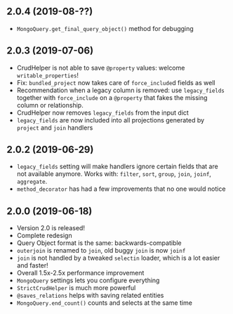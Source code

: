 ## 2.0.4 (2019-08-??)
* `MongoQuery.get_final_query_object()` method for debugging

## 2.0.3 (2019-07-06)
* CrudHelper is not able to save `@property` values: welcome `writable_properties`!
* Fix: `bundled_project` now takes care of `force_include`d fields as well
* Recommendation when a legacy column is removed: use `legacy_fields` together with `force_include` 
    on a `@property` that fakes the missing column or relationship.
* CrudHelper now removes `legacy_fields` from the input dict
* `legacy_fields` are now included into all projections generated by `project` and `join` handlers

## 2.0.2 (2019-06-29)
* `legacy_fields` setting will make handlers ignore certain fields that are not available anymore.
    Works with: `filter`, `sort`, `group`, `join`, `joinf`, `aggregate`.
* `method_decorator` has had a few improvements that no one would notice

## 2.0.0 (2019-06-18)
* Version 2.0 is released!
* Complete redesign
* Query Object format is the same: backwards-compatible
* `outerjoin` is renamed to `join`, old buggy `join` is now `joinf`
* `join` is not handled by a tweaked `selectin` loader, which is a lot easier and faster!
* Overall 1.5x-2.5x performance improvement
* `MongoQuery` settings lets you configure everything
* `StrictCrudHelper` is much more powerful
* `@saves_relations` helps with saving related entities
* `MongoQuery.end_count()` counts and selects at the same time
